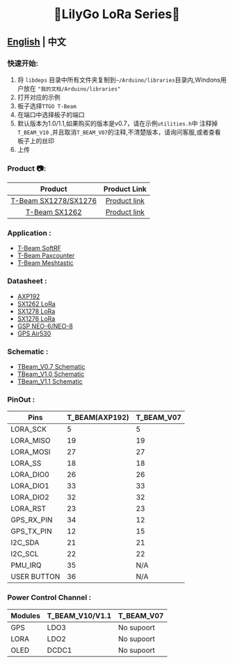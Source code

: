 <h1 align = "center">🌟LilyGo LoRa Series🌟</h1>

## **[English](./README.MD) | 中文**

<h3 align = "left">快速开始:</h3>

1. 将 `libdeps` 目录中所有文件夹复制到`~/Arduino/libraries`目录内,Windons用户放在 `"我的文档/Arduino/libraries"`
2. 打开对应的示例
3. 板子选择`TTGO T-Beam`
4. 在端口中选择板子的端口
5. 默认版本为1.0/1.1,如果购买的版本是v0.7，请在示例`utilities.h`中 注释掉 `T_BEAM_V10` ,并且取消`T_BEAM_V07`的注释,不清楚版本，请询问客服,或者查看板子上的丝印
6. 上传


<h3 align = "left">Product 📷:</h3>

|          Product          |                           Product  Link                           |
| :-----------------------: | :---------------------------------------------------------------: |
| [T-Beam SX1278/SX1276 ]() |  [Product link](https://pt.aliexpress.com/item/32967228739.html)  |
|     [T-Beam SX1262]()     | [Product link](https://pt.aliexpress.com/item/4001287221970.html) |



<h3 align = "left">Application :</h3>

- [T-Beam SoftRF](https://github.com/lyusupov/SoftRF)
- [T-Beam Paxcounter](https://github.com/cyberman54/ESP32-Paxcounter)
- [T-Beam Meshtastic](https://github.com/meshtastic/Meshtastic-device)

<h3 align = "left">Datasheet :</h3>

- [AXP192](http://www.x-powers.com/en.php/Info/product_detail/article_id/29)
- [SX1262 LoRa](https://www.semtech.com/products/wireless-rf/lora-transceivers/sx1262)
- [SX1278 LoRa](https://www.semtech.com/products/wireless-rf/lora-transceivers/sx1278)
- [SX1276 LoRa](https://www.semtech.com/products/wireless-rf/lora-transceivers/sx1276)
- [GSP NEO-6/NEO-8](https://www.u-blox.com/en/product/neo-6-series)
- [GPS Air530]()

<h3 align = "left">Schematic :</h3>

- [TBeam_V0.7 Schematic](schematic/LilyGo_TBeam_V0.7.pdf)
- [TBeam_V1.0 Schematic](schematic/LilyGo_TBeam_V1.0.pdf)
- [TBeam_V1.1 Schematic](schematic/LilyGo_TBeam_V1.1.pdf)
  

<h3 align = "left">PinOut :</h3>


| Pins        | T_BEAM(AXP192) | T_BEAM_V07 |
| ----------- | -------------- | ---------- |
| LORA_SCK    | 5              | 5          |
| LORA_MISO   | 19             | 19         |
| LORA_MOSI   | 27             | 27         |
| LORA_SS     | 18             | 18         |
| LORA_DIO0   | 26             | 26         |
| LORA_DIO1   | 33             | 33         |
| LORA_DIO2   | 32             | 32         |
| LORA_RST    | 23             | 23         |
| GPS_RX_PIN  | 34             | 12         |
| GPS_TX_PIN  | 12             | 15         |
| I2C_SDA     | 21             | 21         |
| I2C_SCL     | 22             | 22         |
| PMU_IRQ     | 35             | N/A        |
| USER BUTTON | 36             | N/A        |


<h3 align = "left">Power Control Channel :</h3>

| Modules | T_BEAM_V10/V1.1 | T_BEAM_V07 |
| ------- | --------------- | ---------- |
| GPS     | LDO3            | No supoort |
| LORA    | LDO2            | No supoort |
| OLED    | DCDC1           | No supoort |




